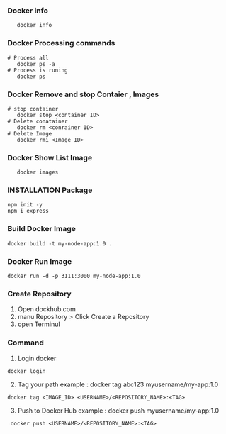 ### Docker info
```
   docker info
```
### Docker Processing commands
```
# Process all
   docker ps -a
# Process is runing
   docker ps 
```
### Docker Remove and stop Contaier , Images
```
# stop container
   docker stop <container ID>
# Delete conatainer
   docker rm <conrainer ID>
# Delete Image
   docker rmi <Image ID>
```
### Docker Show List Image
```
   docker images
```
### INSTALLATION Package
```
npm init -y
npm i express
```
### Build Docker Image
```
docker build -t my-node-app:1.0 .
```
### Docker Run Image 
```
docker run -d -p 3111:3000 my-node-app:1.0
```
### Create Repository 
1. Open dockhub.com
2. manu Repository  > Click Create a Repository 
3. open Terminul
### Command
1. Login docker
```
docker login
```
2. Tag your path
   example : docker tag abc123 myusername/my-app:1.0
```
docker tag <IMAGE_ID> <USERNAME>/<REPOSITORY_NAME>:<TAG>
```
3. Push to Docker Hub
   example : docker push myusername/my-app:1.0
```
 docker push <USERNAME>/<REPOSITORY_NAME>:<TAG>
```
